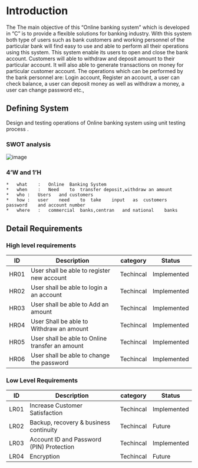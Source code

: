 # Introduction
The The main objective of this “Online banking system” which is developed in “C” is to provide a flexible solutions for banking industry. With this system both type of users such as bank customers and working personnel of the particular bank will find easy to use and able to perform all their operations using this system. This system enable its users to open and close the bank account. Customers will able to withdraw and deposit amount to their particular account. It will also able to generate transactions on money for particular customer account. The operations which can be performed by the bank personnel are: Login account, Register an account, a user can check balance, a user can deposit money as well as withdraw a money, a user can change password etc.,
## Defining System
   Design and testing operations of Online banking system using unit testing  process .
### SWOT analysis
  ![image](https://user-images.githubusercontent.com/93070074/160866424-e1982c4f-9826-4c17-8f0a-211da73f4a4a.png)

### 4’W and 1’H
	*	what	:	Online	Banking	System
	*	when	:	Need	to	transfer deposit,withdraw an amount
	*	who	:	Users	and	customers
	*	how	:	user	need	to	take	input	as	customers	password	and	account	number
	*	where	:	commercial	banks,centran	and	national	banks
## Detail Requirements
### High level requirements
| ID  	 	| Description   	                                     | category    	| Status       	|
|--------	|-----------------------------------------------------------|-------------	|--------------	|
|HR01  		|	User shall be able to register new account   	    | Techincal   	| Implemented  	|
|HR02    	| 	User shall be able to login a an account            | Techincal   	|Implemented   	|
|HR03    	|  User shall be able to Add an amount	   	           | Techincal   	|Implemented   	|
|HR04    	|  User Shall be able to Withdraw an amount	         |  Techincal   	|Implemented   	|
|HR05    	|  User shall be able to Online transfer an amount   	  | Techincal   	|Implemented   	|
|HR06	   	|  User shall be able to change the password 	        | Techincal   	|Implemented   	|
### Low Level Requirements 
 |  ID  	   	|  Description 	                               	|    category 	 |    Status	 	|
 |----------	|-----------------------------------------------	|---------------|--------------	|
 | LR01     	| Increase Customer Satisfaction                	| Techincal     | Implemented  	|
 | LR02      	| Backup, recovery & business continuity     	 	| Techincal   	 | 	Future      |
 | LR03      	| Account ID and Password (PIN) Protection    	 	| Techincal   	 |  Implemented 	|
 | LR04      	| Encryption                                  	 	| Techincal     |   Future     	|                                   
 

